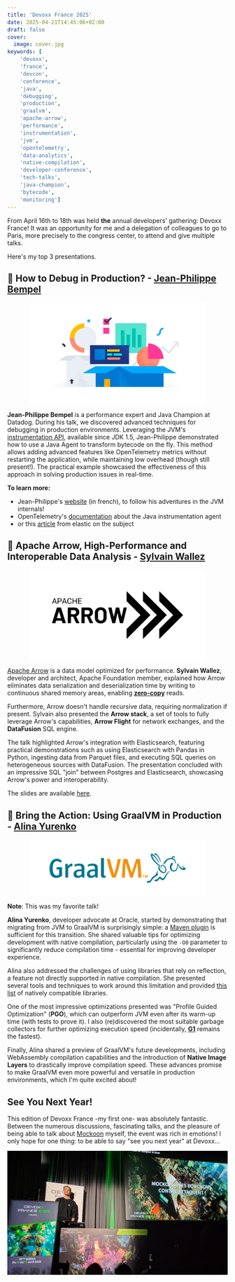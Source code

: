 ```yaml
---
title: 'Devoxx France 2025'
date: 2025-04-21T14:45:06+02:00
draft: false
cover:
  image: cover.jpg
keywords: [
    'devoxx', 
    'france', 
    'devcon', 
    'conference',
    'java',
    'debugging',
    'production',
    'graalvm',
    'apache-arrow',
    'performance',
    'instrumentation',
    'jvm',
    'opentelemetry',
    'data-analytics',
    'native-compilation',
    'developer-conference',
    'tech-talks',
    'java-champion',
    'bytecode',
    'monitoring']
---
```


From April 16th to 18th was held **the** annual developers' gathering: Devoxx France! It was an opportunity for me and a delegation of colleagues to go to Paris, more precisely to the congress center, to attend and give multiple talks.

Here's my top 3 presentations.

## 🔧 How to Debug in Production? - [Jean-Philippe Bempel](https://www.linkedin.com/in/jeanphilippebempel/)
<div style="display:flex;justify-content: space-evenly;">
    <img alt="java apm image" src="apm.png" width="400" height="auto">
</div>

**Jean-Philippe Bempel** is a performance expert and Java Champion at Datadog. During his talk, we discovered advanced techniques for debugging in production environments.
Leveraging the JVM's [instrumentation API](https://docs.oracle.com/javase/8/docs/api/java/lang/instrument/Instrumentation.html), available since JDK 1.5, Jean-Philippe demonstrated how to use a Java Agent to transform bytecode on the fly. This method allows adding advanced features like OpenTelemetry metrics without restarting the application, while maintaining low overhead (though still present!). The practical example showcased the effectiveness of this approach in solving production issues in real-time.

**To learn more:**
* Jean-Philippe's [website](https://jpbempel.github.io/) (in french), to follow his adventures in the JVM internals!
* OpenTelemetry's [documentation](https://opentelemetry.io/docs/zero-code/java/agent/) about the Java instrumentation agent
* or this [article](https://www.elastic.co/observability-labs/blog/extensions-opentelemetry-java-agent) from elastic on the subject

## 🏹 Apache Arrow, High-Performance and Interoperable Data Analysis - [Sylvain Wallez](https://www.linkedin.com/in/swallez/)
<div style="display:flex;justify-content: space-evenly;">
    <img alt="apache arrow logo" src="arrow.png" width="400" height="auto">
</div>

[Apache Arrow](https://arrow.apache.org/) is a data model optimized for performance. **Sylvain Wallez**, developer and architect, Apache Foundation member, explained how Arrow eliminates data serialization and deserialization time by writing to continuous shared memory areas, enabling [**zero-copy**](https://medium.com/@emreeaydiinn/zero-copy-reads-explained-8d54e6084857) reads.

Furthermore, Arrow doesn't handle recursive data, requiring normalization if present. Sylvain also presented the **Arrow stack**, a set of tools to fully leverage Arrow's capabilities, **Arrow Flight** for network exchanges, and the **DataFusion** SQL engine.

The talk highlighted Arrow's integration with Elasticsearch, featuring practical demonstrations such as using Elasticsearch with Pandas in Python, ingesting data from Parquet files, and executing SQL queries on heterogeneous sources with DataFusion. The presentation concluded with an impressive SQL "join" between Postgres and Elasticsearch, showcasing Arrow's power and interoperability.

The slides are available [here](https://docs.google.com/presentation/d/e/2PACX-1vRzNDZkA2e5QHZdAoD3Flcm5xF10a-AZ6VmsXIknVRlFZ4hXP1SVh7kR41ACCEQYvAWecgy0Fbf-slE/pub?pli=1&slide=id.p).

## 🥊 Bring the Action: Using GraalVM in Production - [Alina Yurenko](https://www.linkedin.com/in/alinayurenko)
<div style="display:flex;justify-content: space-evenly;">
    <img alt="graalvm logo" src="graalvm.png" width="400" height="auto">
</div>

**Note**: This was my favorite talk!

**Alina Yurenko**, developer advocate at Oracle, started by demonstrating that migrating from JVM to GraalVM is surprisingly simple: a [Maven plugin](https://graalvm.github.io/native-build-tools/latest/end-to-end-maven-guide.html) is sufficient for this transition. She shared valuable tips for optimizing development with native compilation, particularly using the `-O0` parameter to significantly reduce compilation time - essential for improving developer experience.

Alina also addressed the challenges of using libraries that rely on reflection, a feature not directly supported in native compilation. She presented several tools and techniques to work around this limitation and provided [this list](https://www.graalvm.org/native-image/libraries-and-frameworks/) of natively compatible libraries.

One of the most impressive optimizations presented was "Profile Guided Optimization" (**PGO**), which can outperform JVM even after its warm-up time (with tests to prove it). I also (re)discovered the most suitable garbage collectors for further optimizing execution speed (incidentally, [**G1**](https://docs.oracle.com/en/java/javase/22/gctuning/garbage-first-g1-garbage-collector1.html) remains the fastest).

Finally, Alina shared a preview of GraalVM's future developments, including WebAssembly compilation capabilities and the introduction of **Native Image Layers** to drastically improve compilation speed. These advances promise to make GraalVM even more powerful and versatile in production environments, which I'm quite excited about!

## See You Next Year!
This edition of Devoxx France -my first one- was absolutely fantastic. Between the numerous discussions, fascinating talks, and the pleasure of being able to talk about [Mockoon](https://blog.hot-coffee.dev/en/blog/mockoon_conf/) myself, the event was rich in emotions!
I only hope for one thing: to be able to say "see you next year" at Devoxx...

![mockoon conf picture](conf.jpg)